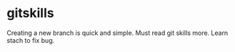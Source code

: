 # gitskills
Creating a new branch is quick and simple.
Must read git skills more.
Learn stach to fix bug.